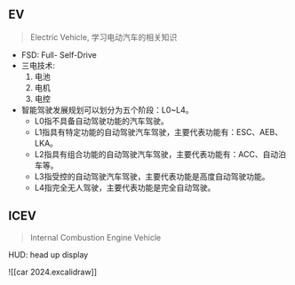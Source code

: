 ## EV

> Electric Vehicle, 学习电动汽车的相关知识

- FSD: Full- Self-Drive
- 三电技术:
    1. 电池
    1. 电机
    1. 电控
- 智能驾驶发展规划可以划分为五个阶段：L0~L4。
  - L0指不具备自动驾驶功能的汽车驾驶。
  - L1指具有特定功能的自动驾驶汽车驾驶，主要代表功能有：ESC、AEB、LKA。
  - L2指具有组合功能的自动驾驶汽车驾驶，主要代表功能有：ACC、自动泊车等。
  - L3指受控的自动驾驶汽车驾驶，主要代表功能是高度自动驾驶功能。
  - L4指完全无人驾驶，主要代表功能是完全自动驾驶。

## ICEV

> Internal Combustion Engine Vehicle


HUD: head up display

![[car 2024.excalidraw]]